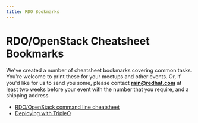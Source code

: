 ```yaml
---
title: RDO Bookmarks
---
```


# RDO/OpenStack Cheatsheet Bookmarks

We've created a number of cheatsheet bookmarks covering common tasks.
You're welcome to print these for your meetups and other events. Or, if
you'd like for us to send you some, please contact
<strong>rain@redhat.com</strong> at least two weeks before your event
with the number that you require, and a shipping address.

- [RDO/OpenStack command line cheatsheet](rdo_bookmark.pdf)
- [Deploying with TripleO](01-tripleo-cheatsheet-deploying-tripleo.pdf)

